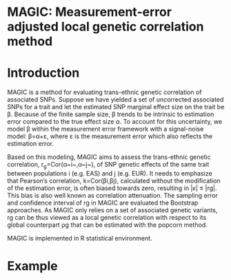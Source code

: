 # MAGIC: Measurement-error adjusted local genetic correlation method
# Introduction
MAGIC is a method for evaluating trans-ethnic genetic correlation of associated SNPs. Suppose we have yielded a set of uncorrected associated SNPs for a trait and let the estimated SNP marginal effect size on the trait be &beta;. Because of the finite sample size, &beta; trends to be intrinsic to estimation error compared to the true effect size α. To account for this uncertainty, we model &beta; within the measurement error framework with a signal-noise model: &beta;=&alpha;+ε, where ε is the measurement error which also reflects the estimation error.

Based on this modeling, MAGIC aims to assess the trans-ethnic genetic correlation, r<sub>g</sub>=Cor(&alpha;~i~,&alpha;~j~), of SNP genetic effects of the same trait between populations i (e.g. EAS) and j (e.g. EUR). It needs to emphasize that Pearson’s correlation, k=Cor(&beta;i,&beta;j), calculated without the modification of the estimation error, is often biased towards zero, resulting in |κ| ≤ |rg|. This bias is also well known as correlation attenuation. The sampling error and confidence interval of rg in MAGIC are evaluated the Bootstrap approaches. As MAGIC only relies on a set of associated genetic variants, rg can be thus viewed as a local genetic correlation with respect to its global counterpart ρg that can be estimated with the popcorn method.

MAGIC is implemented in R statistical environment.
# Example





